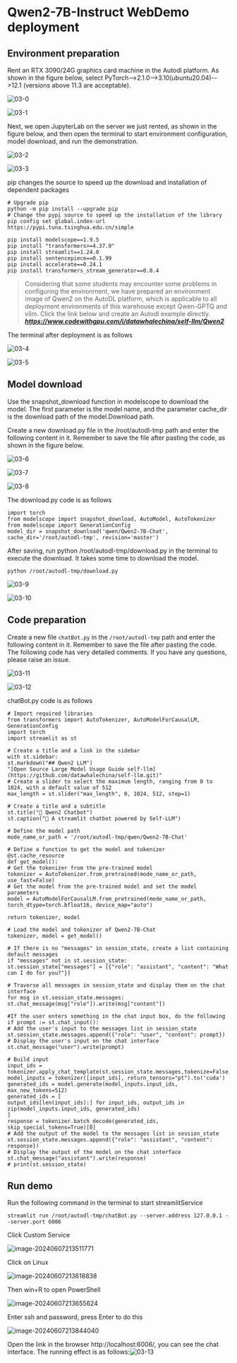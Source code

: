 # Qwen2-7B-Instruct WebDemo deployment

## Environment preparation

Rent an RTX 3090/24G graphics card machine in the Autodl platform. As shown in the figure below, select PyTorch-->2.1.0-->3.10(ubuntu20.04)-->12.1 (versions above 11.3 are acceptable).

![03-0](images/03-0.png)

![03-1](images/03-1.png)

Next, we open JupyterLab on the server we just rented, as shown in the figure below, and then open the terminal to start environment configuration, model download, and run the demonstration.

![03-2](images/03-2.png)

![03-3](images/03-3.png)

pip changes the source to speed up the download and installation of dependent packages

```
# Upgrade pip
python -m pip install --upgrade pip
# Change the pypi source to speed up the installation of the library
pip config set global.index-url https://pypi.tuna.tsinghua.edu.cn/simple

pip install modelscope==1.9.5
pip install "transformers>=4.37.0"
pip install streamlit==1.24.0
pip install sentencepiece==0.1.99
pip install accelerate==0.24.1
pip install transformers_stream_generator==0.0.4
```

> Considering that some students may encounter some problems in configuring the environment, we have prepared an environment image of Qwen2 on the AutoDL platform, which is applicable to all deployment environments of this warehouse except Qwen-GPTQ and vllm. Click the link below and create an Autodl example directly.
> ***https://www.codewithgpu.com/i/datawhalechina/self-llm/Qwen2***

The terminal after deployment is as follows

![03-4](images/03-4.png)

![03-5](images/03-5.png)

## Model download

Use the snapshot_download function in modelscope to download the model. The first parameter is the model name, and the parameter cache_dir is the download path of the model.Download path.

Create a new download.py file in the /root/autodl-tmp path and enter the following content in it. Remember to save the file after pasting the code, as shown in the figure below.

![03-6](images/03-6.png)

![03-7](images/03-7.png)

![03-8](images/03-8.png)

The download.py code is as follows

```
import torch
from modelscope import snapshot_download, AutoModel, AutoTokenizer
from modelscope import GenerationConfig
model_dir = snapshot_download('qwen/Qwen2-7B-Chat', cache_dir='/root/autodl-tmp', revision='master')
```

After saving, run python /root/autodl-tmp/download.py in the terminal to execute the download. It takes some time to download the model.

```
python /root/autodl-tmp/download.py 
```

![03-9](images/03-9.png)

![03-10](images/03-10.png)

## Code preparation

Create a new file `chatBot.py` in the `/root/autodl-tmp` path and enter the following content in it. Remember to save the file after pasting the code. The following code has very detailed comments. If you have any questions, please raise an issue.

![03-11](images/03-11.png)

![03-12](images/03-12.png)

chatBot.py code is as follows

```
# Import required libraries
from transformers import AutoTokenizer, AutoModelForCausalLM, GenerationConfig
import torch
import streamlit as st

# Create a title and a link in the sidebar
with st.sidebar:
st.markdown("## Qwen2 LLM")
"[Open Source Large Model Usage Guide self-llm](https://github.com/datawhalechina/self-llm.git)"
# Create a slider to select the maximum length, ranging from 0 to 1024, with a default value of 512
max_length = st.slider("max_length", 0, 1024, 512, step=1)

# Create a title and a subtitle
st.title("💬 Qwen2 Chatbot")
st.caption("🚀 A streamlit chatbot powered by Self-LLM")

# Define the model path
mode_name_or_path = '/root/autodl-tmp/qwen/Qwen2-7B-Chat'

# Define a function to get the model and tokenizer
@st.cache_resource
def get_model():
# Get the tokenizer from the pre-trained model
tokenizer = AutoTokenizer.from_pretrained(mode_name_or_path, use_fast=False)
# Get the model from the pre-trained model and set the model parameters
model = AutoModelForCausalLM.from_pretrained(mode_name_or_path, torch_dtype=torch.bfloat16, device_map="auto")

return tokenizer, model

# Load the model and tokenizer of Qwen2-7B-Chat
tokenizer, model = get_model()

# If there is no "messages" in session_state, create a list containing default messages
if "messages" not in st.session_state:
st.session_state["messages"] = [{"role": "assistant", "content": "What can I do for you?"}]

# Traverse all messages in session_state and display them on the chat interface
for msg in st.session_state.messages:
st.chat_message(msg["role"]).write(msg["content"])

#If the user enters something in the chat input box, do the following
if prompt := st.chat_input():
# Add the user's input to the messages list in session_state
st.session_state.messages.append({"role": "user", "content": prompt})
# Display the user's input on the chat interface
st.chat_message("user").write(prompt)

# Build input
input_ids = tokenizer.apply_chat_template(st.session_state.messages,tokenize=False,add_generation_prompt=True)
model_inputs = tokenizer([input_ids], return_tensors="pt").to('cuda')
generated_ids = model.generate(model_inputs.input_ids, max_new_tokens=512)
generated_ids = [
output_ids[len(input_ids):] for input_ids, output_ids in zip(model_inputs.input_ids, generated_ids)
]
response = tokenizer.batch_decode(generated_ids, skip_special_tokens=True)[0]
# Add the output of the model to the messages list in session_state
st.session_state.messages.append({"role": "assistant", "content": response})
# Display the output of the model on the chat interface
st.chat_message("assistant").write(response)
# print(st.session_state)
```

## Run demo

Run the following command in the terminal to start streamlitService

```
streamlit run /root/autodl-tmp/chatBot.py --server.address 127.0.0.1 --server.port 6006
```

Click Custom Service

![image-20240607213511771](images/03-13.png)

Click on Linux

![image-20240607213618838](images/03-14.png)

Then win+R to open PowerShell

![image-20240607213655624](images/03-15.png)

Enter ssh and password, press Enter to do this

![image-20240607213844040](images/03-16.png)

Open the link in the browser http://localhost:6006/, you can see the chat interface. The running effect is as follows:![03-13](images/03-17.png)